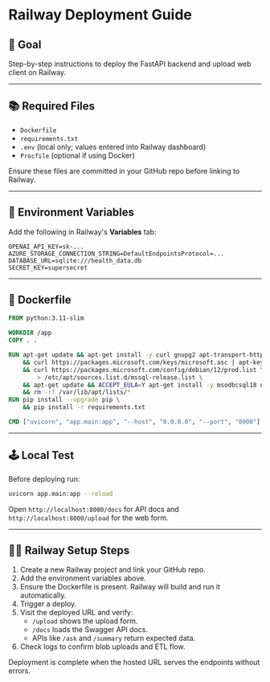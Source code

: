 # Railway Deployment Guide

## 🌟 Goal
Step-by-step instructions to deploy the FastAPI backend and upload web client on Railway.

---

## 📚 Required Files
- `Dockerfile`
- `requirements.txt`
- `.env` (local only; values entered into Railway dashboard)
- `Procfile` (optional if using Docker)

Ensure these files are committed in your GitHub repo before linking to Railway.

---

## 🔧 Environment Variables
Add the following in Railway's **Variables** tab:
```env
OPENAI_API_KEY=sk-...
AZURE_STORAGE_CONNECTION_STRING=DefaultEndpointsProtocol=...
DATABASE_URL=sqlite:///health_data.db
SECRET_KEY=supersecret
```

---

## 📝 Dockerfile
```Dockerfile
FROM python:3.11-slim

WORKDIR /app
COPY . .

RUN apt-get update && apt-get install -y curl gnupg2 apt-transport-https build-essential \
    && curl https://packages.microsoft.com/keys/microsoft.asc | apt-key add - \
    && curl https://packages.microsoft.com/config/debian/12/prod.list \
        > /etc/apt/sources.list.d/mssql-release.list \
    && apt-get update && ACCEPT_EULA=Y apt-get install -y msodbcsql18 unixodbc-dev \
    && rm -rf /var/lib/apt/lists/*
RUN pip install --upgrade pip \
    && pip install -r requirements.txt

CMD ["uvicorn", "app.main:app", "--host", "0.0.0.0", "--port", "8000"]
```

---

## 🕹️ Local Test
Before deploying run:
```bash
uvicorn app.main:app --reload
```
Open `http://localhost:8000/docs` for API docs and `http://localhost:8000/upload` for the web form.

---

## 👩‍💻 Railway Setup Steps
1. Create a new Railway project and link your GitHub repo.
2. Add the environment variables above.
3. Ensure the Dockerfile is present. Railway will build and run it automatically.
4. Trigger a deploy.
5. Visit the deployed URL and verify:
   - `/upload` shows the upload form.
   - `/docs` loads the Swagger API docs.
   - APIs like `/ask` and `/summary` return expected data.
6. Check logs to confirm blob uploads and ETL flow.

Deployment is complete when the hosted URL serves the endpoints without errors.

